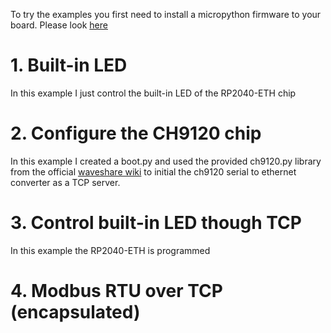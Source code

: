 To try the examples you first need to install a micropython firmware to your board.
Please look <a href="https://github.com/nichokap/RP2040-ETH/tree/main/MicroPython%20Firmware">here</a>

# 1. Built-in LED

In this example I just control the built-in LED of the RP2040-ETH chip

# 2. Configure the CH9120 chip

In this example I created a boot.py and used the provided ch9120.py library from the official <a href="https://www.waveshare.com/wiki/RP2040-ETH">waveshare wiki</a> to initial the ch9120 serial to ethernet converter as a TCP server.

# 3. Control built-in LED though TCP
In this example the RP2040-ETH is programmed 

# 4. Modbus RTU over TCP (encapsulated)
